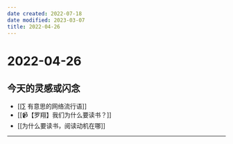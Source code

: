 ```yaml
---
date created: 2022-07-18
date modified: 2023-03-07
title: 2022-04-26
---
```


# 2022-04-26

## 今天的灵感或闪念

- [[∑ 有意思的网络流行语]]
- [[📹【罗翔】我们为什么要读书？]]
- [[为什么要读书，阅读动机在哪]]
---
